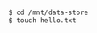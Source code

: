 <!-- usedin: [ _includes/_inlines/AddOns/common/glusterfs] - layout:code post: glusterfs_how-can-i-use-glusterfs-in-my-application? -->

```

$ cd /mnt/data-store
$ touch hello.txt

```
